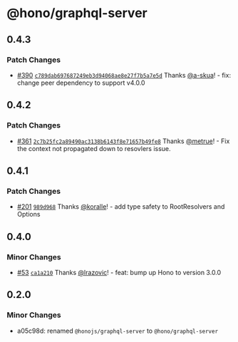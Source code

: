 # @hono/graphql-server

## 0.4.3

### Patch Changes

- [#390](https://github.com/honojs/middleware/pull/390) [`c789dab697687249eb3d94068ae8e27f7b5a7e5d`](https://github.com/honojs/middleware/commit/c789dab697687249eb3d94068ae8e27f7b5a7e5d) Thanks [@a-skua](https://github.com/a-skua)! - fix: change peer dependency to support v4.0.0

## 0.4.2

### Patch Changes

- [#361](https://github.com/honojs/middleware/pull/361) [`2c7b25fc2a89490ac3138b6143f8e71657b49fe8`](https://github.com/honojs/middleware/commit/2c7b25fc2a89490ac3138b6143f8e71657b49fe8) Thanks [@metrue](https://github.com/metrue)! - Fix the context not propagated down to resovlers issue.

## 0.4.1

### Patch Changes

- [#201](https://github.com/honojs/middleware/pull/201) [`989d968`](https://github.com/honojs/middleware/commit/989d96879566a190c58804d01888e8356dbc762c) Thanks [@koralle](https://github.com/koralle)! - add type safety to RootResolvers and Options

## 0.4.0

### Minor Changes

- [#53](https://github.com/honojs/middleware/pull/53) [`ca1a210`](https://github.com/honojs/middleware/commit/ca1a2103a7b2692d05e29c67f891a9a147240efb) Thanks [@lrazovic](https://github.com/lrazovic)! - feat: bump up Hono to version 3.0.0

## 0.2.0

### Minor Changes

- a05c98d: renamed `@honojs/graphql-server` to `@hono/graphql-server`
